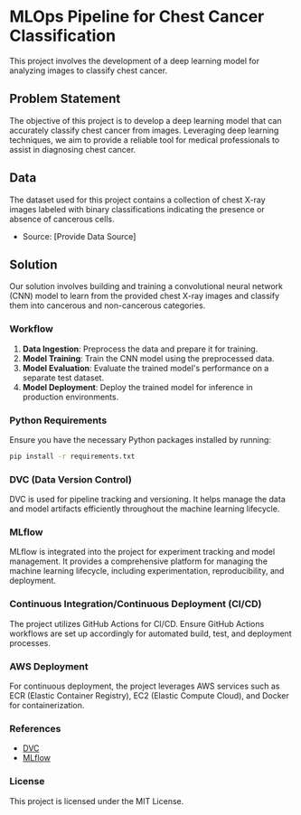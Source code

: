 # MLOps Pipeline for Chest Cancer Classification

This project involves the development of a deep learning model for analyzing images to classify chest cancer.

## Problem Statement

The objective of this project is to develop a deep learning model that can accurately classify chest cancer from images. Leveraging deep learning techniques, we aim to provide a reliable tool for medical professionals to assist in diagnosing chest cancer.

## Data

The dataset used for this project contains a collection of chest X-ray images labeled with binary classifications indicating the presence or absence of cancerous cells.

- Source: [Provide Data Source]

## Solution

Our solution involves building and training a convolutional neural network (CNN) model to learn from the provided chest X-ray images and classify them into cancerous and non-cancerous categories.

### Workflow

1. **Data Ingestion**: Preprocess the data and prepare it for training.
2. **Model Training**: Train the CNN model using the preprocessed data.
3. **Model Evaluation**: Evaluate the trained model's performance on a separate test dataset.
4. **Model Deployment**: Deploy the trained model for inference in production environments.

### Python Requirements

Ensure you have the necessary Python packages installed by running:
```bash
pip install -r requirements.txt
```

### DVC (Data Version Control)
DVC is used for pipeline tracking and versioning. It helps manage the data and model artifacts efficiently throughout the machine learning lifecycle.

### MLflow
MLflow is integrated into the project for experiment tracking and model management. It provides a comprehensive platform for managing the machine learning lifecycle, including experimentation, reproducibility, and deployment.

### Continuous Integration/Continuous Deployment (CI/CD)
The project utilizes GitHub Actions for CI/CD. Ensure GitHub Actions workflows are set up accordingly for automated build, test, and deployment processes.

### AWS Deployment
For continuous deployment, the project leverages AWS services such as ECR (Elastic Container Registry), EC2 (Elastic Compute Cloud), and Docker for containerization.

### References
- [DVC](https://dvc.org/)
- [MLflow](https://mlflow.org/)


### License
This project is licensed under the MIT License.
